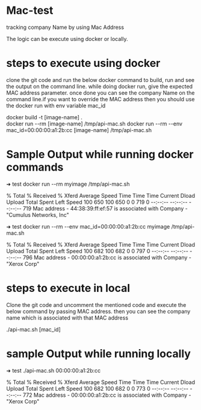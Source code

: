 # Mac-test
tracking company Name by using Mac Address

The logic can be execute using docker or locally.

# steps to execute using docker
clone the git code and run the below docker command to build, run and see the output on the command line. while doing docker run, give the expected MAC address parameter. once done you can see the company Name on the command line.if you want to override the MAC address then you should use the docker run with env variable mac_id

docker build -t [image-name] .  
docker run --rm [image-name] /tmp/api-mac.sh
docker run --rm --env mac_id=00:00:00:a1:2b:cc [image-name] /tmp/api-mac.sh

# Sample Output while running docker commands

➜  test docker run --rm myimage /tmp/api-mac.sh

  % Total    % Received % Xferd  Average Speed   Time    Time     Time  Current
                                 Dload  Upload   Total   Spent    Left  Speed
100   650  100   650    0     0    719      0 --:--:-- --:--:-- --:--:--   719
Mac address - 44:38:39:ff:ef:57 is associated with Company - "Cumulus Networks, Inc"

➜  test docker run --rm --env mac_id=00:00:00:a1:2b:cc myimage /tmp/api-mac.sh

  % Total    % Received % Xferd  Average Speed   Time    Time     Time  Current
                                 Dload  Upload   Total   Spent    Left  Speed
100   682  100   682    0     0    797      0 --:--:-- --:--:-- --:--:--   796
Mac address - 00:00:00:a1:2b:cc is associated with Company - "Xerox Corp"

# steps to execute in local

Clone the git code and uncomment the mentioned code and execute the below command by passing MAC address. then you can see the company name which is associated with that MAC address

./api-mac.sh [mac_id]

# sample Output while running locally

➜  test ./api-mac.sh 00:00:00:a1:2b:cc

  % Total    % Received % Xferd  Average Speed   Time    Time     Time  Current
                                 Dload  Upload   Total   Spent    Left  Speed
100   682  100   682    0     0    773      0 --:--:-- --:--:-- --:--:--   772
Mac address - 00:00:00:a1:2b:cc is associated with Company - "Xerox Corp"
